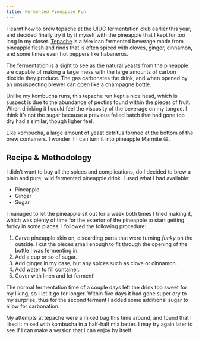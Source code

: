 ```yaml
---
title: Fermented Pineapple Fun
---
```


I learnt how to brew tepache at the UIUC fermentation club earlier this year,
and decided finally try it by it myself with the pineapple that I kept for too
long in my closet. [Tepache](https://en.wikipedia.org/wiki/Tepache) is a Mexican
fermented beverage made from pineapple flesh and rinds that is often spiced with
cloves, ginger, cinnamon, and some times even hot peppers like habaneros.

The fermentation is a sight to see as the natural yeasts from the pineapple are
capable of making a large mess with the large amounts of carbon dioxide they
produce. The gas carbonates the drink, and when opened by an unsuspecting brewer
can open like a champagne bottle.

Unlike my kombucha runs, this tepache run kept a nice head, which is suspect is
due to the abundance of pectins found within the pieces of fruit. When drinking
it I could feel the viscosity of the beverage on my tongue. I think it’s not the
sugar because a previous failed batch that had gone too dry had a similar,
though ligher feel.

Like kombucha, a large amount of yeast detritus formed at the bottom of the brew
containers. I wonder if I can turn it into pineapple Marmite 😄.

## Recipe & Methodology

I didn’t want to buy all the spices and complications, do I decided to brew a
plain and pure, wild fermented pineapple drink. I used what I had available:

- Pineapple
- Ginger
- Sugar

I managed to let the pineapple sit out for a week both times I tried
making it, which was plenty of time for the exterior of the pineapple
to start getting funky in some places. I followed the following
procedure:

1. Carve pineapple skin on, discarding parts that were turning _funky_ on the
   outside. I cut the pieces small enough to fit through the opening of the
   bottle I was fermenting in.
2. Add a cup or so of sugar.
3. Add ginger in my case, but any spices such as clove or cinnamon.
4. Add water to fill container.
5. Cover with linen and let ferment!

The normal fermentation time of a couple days left the drink too sweet for my
liking, so I let it go for longer. Within five days it had gone super dry to my
surprise, thus for the second ferment I added some additional sugar to allow for
carbonation.

My attempts at tepache were a mixed bag this time around, and found that I liked
it mixed with kombucha in a half-half mix better. I may try again later to see
if I can make a version that I can enjoy by itself.
